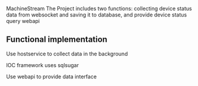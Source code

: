 MachineStream
The Project includes two functions: collecting device status data from websocket and saving it to database, and provide device status query webapi

## Functional implementation

Use hostservice to collect data in the background

IOC framework uses sqlsugar

Use webapi to provide data interface
